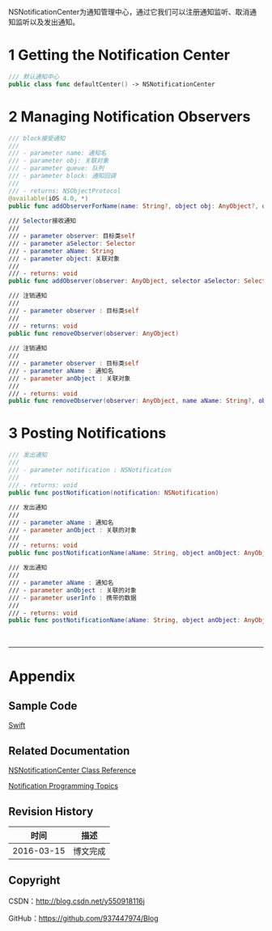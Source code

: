 NSNotificationCenter为通知管理中心，通过它我们可以注册通知监听、取消通知监听以及发出通知。

# 1 Getting the Notification Center

```swift
/// 默认通知中心
public class func defaultCenter() -> NSNotificationCenter
```

# 2 Managing Notification Observers

```swift
/// block接受通知
///
/// - parameter name: 通知名
/// - parameter obj: 关联对象
/// - parameter queue: 队列
/// - parameter block: 通知回调
///
/// - returns: NSObjectProtocol
@available(iOS 4.0, *)
public func addObserverForName(name: String?, object obj: AnyObject?, queue: NSOperationQueue?, usingBlock block: (NSNotification) -> Void) -> NSObjectProtocol
    
/// Selector接收通知
///
/// - parameter observer: 目标类self
/// - parameter aSelector: Selector
/// - parameter aName: String
/// - parameter object: 关联对象
///
/// - returns: void
public func addObserver(observer: AnyObject, selector aSelector: Selector, name aName: String?, object anObject: AnyObject?)

/// 注销通知
///
/// - parameter observer : 目标类self
///
/// - returns: void
public func removeObserver(observer: AnyObject)
    
/// 注销通知
///
/// - parameter observer : 目标类self
/// - parameter aName : 通知名
/// - parameter anObject : 关联对象
///
/// - returns: void
public func removeObserver(observer: AnyObject, name aName: String?, object anObject: AnyObject?)
```

# 3 Posting Notifications

```swift
/// 发出通知
///
/// - parameter notification : NSNotification
///
/// - returns: void
public func postNotification(notification: NSNotification)
    
/// 发出通知
///
/// - parameter aName : 通知名
/// - parameter anObject : 关联的对象
///
/// - returns: void
public func postNotificationName(aName: String, object anObject: AnyObject?)
    
/// 发出通知
///
/// - parameter aName : 通知名
/// - parameter anObject : 关联的对象
/// - parameter userInfo : 携带的数据
///
/// - returns: void
public func postNotificationName(aName: String, object anObject: AnyObject?, userInfo aUserInfo: [NSObject : AnyObject]?)
```

&#160;

----------

# Appendix

## Sample Code

[Swift](https://github.com/937447974/Swift)

## Related Documentation

[NSNotificationCenter Class Reference](https://developer.apple.com/library/ios/documentation/Cocoa/Reference/Foundation/Classes/NSNotificationCenter_Class/index.html)

[Notification Programming Topics](https://developer.apple.com/library/ios/documentation/Cocoa/Conceptual/Notifications/Introduction/introNotifications.html)

## Revision History

| 时间 | 描述 |
| ---- | ---- |
| 2016-03-15 | 博文完成 |

## Copyright

CSDN：http://blog.csdn.net/y550918116j

GitHub：https://github.com/937447974/Blog